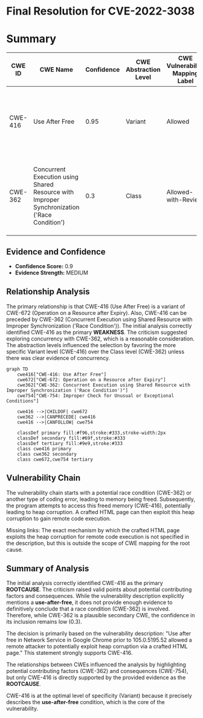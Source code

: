 # Final Resolution for CVE-2022-3038

# Summary

| CWE ID | CWE Name | Confidence | CWE Abstraction Level | CWE Vulnerability Mapping Label | CWE-Vulnerability Mapping Notes |
|---|---|---|---|---|---|
| CWE-416 | Use After Free | 0.95 | Variant | Allowed | Primary CWE. The Network Service in Google Chrome reuses memory after it has been freed, leading to heap corruption. |
| CWE-362 | Concurrent Execution using Shared Resource with Improper Synchronization ('Race Condition') | 0.3 | Class | Allowed-with-Review | Secondary CWE. May be present if the free and subsequent access occur in different threads without proper synchronization. |

## Evidence and Confidence

*   **Confidence Score:** 0.9
*   **Evidence Strength:** MEDIUM

## Relationship Analysis
The primary relationship is that CWE-416 (Use After Free) is a variant of CWE-672 (Operation on a Resource after Expiry). Also, CWE-416 can be preceded by CWE-362 (Concurrent Execution using Shared Resource with Improper Synchronization ('Race Condition')). The initial analysis correctly identified CWE-416 as the primary **WEAKNESS**. The criticism suggested exploring concurrency with CWE-362, which is a reasonable consideration. The abstraction levels influenced the selection by favoring the more specific Variant level (CWE-416) over the Class level (CWE-362) unless there was clear evidence of concurrency.

```mermaid
graph TD
    cwe416["CWE-416: Use After Free"]
    cwe672["CWE-672: Operation on a Resource after Expiry"]
    cwe362["CWE-362: Concurrent Execution using Shared Resource with Improper Synchronization ('Race Condition')"]
    cwe754["CWE-754: Improper Check for Unusual or Exceptional Conditions"]

    cwe416 -->|CHILDOF| cwe672
    cwe362 -->|CANPRECEDE| cwe416
    cwe416 -->|CANFOLLOW| cwe754

    classDef primary fill:#f96,stroke:#333,stroke-width:2px
    classDef secondary fill:#69f,stroke:#333
    classDef tertiary fill:#9e9,stroke:#333
    class cwe416 primary
    class cwe362 secondary
    class cwe672,cwe754 tertiary
```

## Vulnerability Chain
The vulnerability chain starts with a potential race condition (CWE-362) or another type of coding error, leading to memory being freed. Subsequently, the program attempts to access this freed memory (CWE-416), potentially leading to heap corruption. A crafted HTML page can then exploit this heap corruption to gain remote code execution.

Missing links: The exact mechanism by which the crafted HTML page exploits the heap corruption for remote code execution is not specified in the description, but this is outside the scope of CWE mapping for the root cause.

## Summary of Analysis
The initial analysis correctly identified CWE-416 as the primary **ROOTCAUSE**. The criticism raised valid points about potential contributing factors and consequences. While the vulnerability description explicitly mentions a **use-after-free**, it does not provide enough evidence to definitively conclude that a race condition (CWE-362) is involved. Therefore, while CWE-362 is a plausible secondary CWE, the confidence in its inclusion remains low (0.3).

The decision is primarily based on the vulnerability description: "Use after free in Network Service in Google Chrome prior to 105.0.5195.52 allowed a remote attacker to potentially exploit heap corruption via a crafted HTML page." This statement strongly supports CWE-416.

The relationships between CWEs influenced the analysis by highlighting potential contributing factors (CWE-362) and consequences (CWE-754), but only CWE-416 is directly supported by the provided evidence as the **ROOTCAUSE**.

CWE-416 is at the optimal level of specificity (Variant) because it precisely describes the **use-after-free** condition, which is the core of the vulnerability.